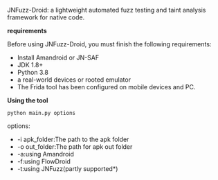JNFuzz-Droid: a lightweight automated fuzz testing and taint analysis framework for native code.

**requirements**

Before using JNFuzz-Droid, you must finish the following requirements:
+ Install Amandroid or JN-SAF
+ JDK 1.8+
+ Python 3.8
+ a real-world devices or rooted emulator
+ The Frida tool has been configured on mobile devices and PC.


**Using the tool**

```
python main.py options
```
options:
+ -i apk_folder:The path to the apk folder
+ -o out_folder:The path for apk out folder
+ -a:using Amandroid
+ -f:using FlowDroid
+ -t:using JNFuzz(partly supported*)
